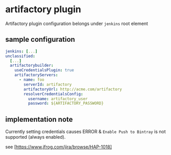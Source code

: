 # artifactory plugin

Artifactory plugin configuration belongs under `jenkins` root element

## sample configuration

```yaml
jenkins: [...]
unclassified:
  [...]
  artifactorybuilder:
    useCredentialsPlugin: true
    artifactoryServers:
      - name: foo
        serverId: artifactory
        artifactoryUrl: http://acme.com/artifactory
        resolverCredentialsConfig:
          username: artifactory_user
          password: ${ARTIFACTORY_PASSWORD}
```

## implementation note
Currently setting credentials causes ERROR & `Enable Push to Bintray` is not supported (always enabled).

see [https://www.jfrog.com/jira/browse/HAP-1018]
